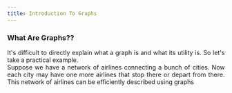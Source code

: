 ```yaml
---
title: Introduction To Graphs
---
```


### What Are Graphs??

<div style="text-align: justify">
It's difficult to directly explain what a graph is and what its utility is. So let's take a practical example.
<br/>
Suppose we have a network of airlines connecting a bunch of cities. Now each city may have one more airlines that stop there or depart from there. This network of airlines can be efficiently described using graphs
</div> 
